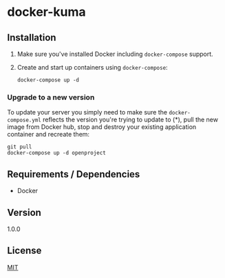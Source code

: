 # docker-kuma
 
## Installation

1. Make sure you've installed Docker including `docker-compose` support.

2. Create and start up containers using `docker-compose`:

    ```
    docker-compose up -d
    ```
 
### Upgrade to a new version

To update your server you simply need to make sure the `docker-compose.yml` reflects the version you're trying to update to (\*),  pull the new image from Docker hub, stop and destroy your existing application container and recreate them:

```
git pull
docker-compose up -d openproject
```

 

 
## Requirements / Dependencies

* Docker

## Version

1.0.0

## License

[MIT](https://opensource.org/license/mit/)
